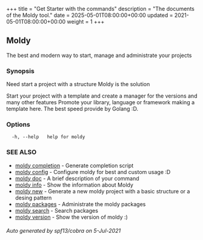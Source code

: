 +++
title = "Get Starter with the commands"
description = "The documents of the Moldy tool."
date = 2025-05-01T08:00:00+00:00
updated = 2021-05-01T08:00:00+00:00
weight = 1
+++

## Moldy

The best and modern way to start, manage and administrate your projects

### Synopsis

Need start a project with a structure Moldy is the solution

Start your project with a template and create a manager for the versions and many other features
Promote your library, language or framework making a template here.
The best speed provide by Golang :D.


### Options

```
  -h, --help   help for moldy
```

### SEE ALSO

* [moldy completion](/docs/commands/moldy_completion)	 - Generate completion script
* [moldy config](moldy_config.md)	 - Configure moldy for best and custom usage :D
* [moldy doc](moldy_doc.md)	 - A brief description of your command
* [moldy info](moldy_info.md)	 - Show the information about Moldy
* [moldy new](moldy_new.md)	 - Generate a new moldy project with a basic structure or a desing pattern
* [moldy packages](moldy_packages.md)	 - Administrate the moldy packages
* [moldy search](moldy_search.md)	 - Search packages
* [moldy version](moldy_version.md)	 - Show the version of moldy :)

###### Auto generated by spf13/cobra on 5-Jul-2021
